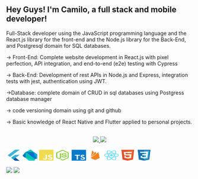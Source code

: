 ## Hey Guys! I'm Camilo, a full stack and mobile developer!
Full-Stack developer using the JavaScript programming language and the React.js library for the front-end and the Node.js library for the Back-End, and Postgresql domain for SQL databases.

-> Front-End: Complete website development in React.js with pixel perfection, API integration, and end-to-end (e2e) testing with Cypress

-> Back-End: Development of rest APIs in Node.js and Express, integration tests with jest, authentication using JWT.

->Database: complete domain of CRUD in sql databases using Postgress database manager

-> code versioning domain using git and github

-> Basic knowledge of React Native and Flutter applied to personal projects.

 
<br>
<div align="center">
 <a href="https://github.com/camilocoelhogomes">
  <img height="150em" src="https://github-readme-stats.vercel.app/api?username=camilocoelhogomes&show_icons=true&theme=dark&include_all_commits=true&count_private=true"/>
  <img height="150em" src="https://github-readme-stats.vercel.app/api/top-langs/?username=camilocoelhogomes&layout=compact&langs_count=7&theme=dark"/>
 </a>
</div>

 <div style="display: inline_block"><br>
  <img align="center" alt="Rafa-CSS" height="30" width="40" src="https://github.com/devicons/devicon/blob/master/icons/flutter/flutter-original.svg">
  <img align="center" alt="Rafa-CSS" height="30" width="40" src="https://github.com/devicons/devicon/blob/master/icons/dart/dart-original.svg">
  <img align="center" alt="Rafa-Js" height="30" width="40" src="https://raw.githubusercontent.com/devicons/devicon/master/icons/javascript/javascript-plain.svg">
  
  <img align="center" alt="Rafa-Js" height="30" width="40" src="https://github.com/devicons/devicon/blob/master/icons/nodejs/nodejs-original.svg">
  
  <img align="center" alt="Rafa-Js" height="30" width="40" src="https://github.com/devicons/devicon/blob/master/icons/typescript/typescript-original.svg">
  
  <img align="center" alt="Rafa-Js" height="30" width="40" src="https://github.com/devicons/devicon/blob/master/icons/firebase/firebase-plain.svg">
  <img align="center" alt="Rafa-React" height="30" width="40" src="https://raw.githubusercontent.com/devicons/devicon/master/icons/react/react-original.svg">
  <img align="center" alt="Rafa-HTML" height="30" width="40" src="https://raw.githubusercontent.com/devicons/devicon/master/icons/html5/html5-original.svg">
  <img align="center" alt="Rafa-CSS" height="30" width="40" src="https://raw.githubusercontent.com/devicons/devicon/master/icons/css3/css3-original.svg">
</div>
  <br>
  <a href = "mailto:camilo.coelho.gomes@gmail.com"><img src="https://img.shields.io/badge/-Gmail-%23333?style=for-the-badge&logo=gmail&logoColor=white" target="_blank"></a>
  <a href="https://www.linkedin.com/in/camilocoelhogomes/" target="_blank"><img src="https://img.shields.io/badge/-LinkedIn-%230077B5?style=for-the-badge&logo=linkedin&logoColor=white" target="_blank"></a>  
</div>
